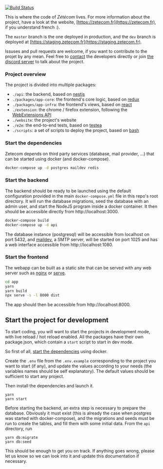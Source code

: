 [![Build Status](https://github.com/nilscox/zetecom/workflows/build/badge.svg)](https://github.com/nilscox/zetecom/actions)

<!-- [![codecov](https://codecov.io/gh/nilscox/zetecom/branch/master/graph/badge.svg)](https://codecov.io/gh/nilscox/zetecom) -->

This is where the code of _Zétécom_ lives. For more information about the project, have a look at the website, [https://zetecom.fr](https://zetecom.fr), if you understand french :).

The `master` branch is the one deployed in production, and the `dev` branch is deployed at [https://staging.zetecom.fr](https://staging.zetecom.fr).

Issuses and pull requests are welcome, if you want to contribute to the projet by any mean. Feel free to [contact](mailto:nils@nils.cx) the developers directly or join [the discord server](https://discord.gg/huwfqra) to talk about the project.

### Project overview

The project is divided into multiple packages:

- `./api`: the backend, based on [nestjs](https://nestjs.com)
- `./packages/app-core`: the frontend's core logic, based on [redux](redux.js.org)
- `./packages/app-infra`: the frontend's views, based on [react](https://reactjs.org)
- `./extension`: the chrome / firefox extension, following the [WebExtensions API](https://developer.mozilla.org/en-US/docs/Mozilla/Add-ons/WebExtensions)
- `./website`: the project's website
- `./e2e`: the end-to-end tests, based on [testea](github.com/nilscox/testea)
- `./scripts`: a set of scripts to deploy the project, based on [bash](https://ba-sh.com)

### Start the dependencies

Zetecom depends on third party services (database, mail provider, ...) that can be started using docker (and docker-compose).

```bash
docker-compose up -d postgres maildev redis
```

### Start the backend

The backend should be ready to be launched using the default configuration provided in the main `docker-compose.yml` file in this repo's root directory. It will run the database migrations, seed the database with an admin user, and start the NodeJS program inside a docker container. It then should be accessible directly from http://localhost:3000.

```bash
docker-compose build
docker-compose up -d api
```

The database instance (postgresql) will be accessible from localhost on port 5432, and [maildev](https://github.com/maildev/maildev), a SMTP server, will be started on port 1025 and has a web interface accessible from http://localhost:1080.

### Start the frontend

The webapp can be built as a static site that can be served with any web server such as [nginx](https://www.nginx.com/) or [serve](npmjs.com/package/serve).

```bash
cd app
yarn
yarn build
npx serve -s -l 8000 dist
```

The app should then be accessible from http://localhost:8000.

## Start the project for development

To start coding, you will want to start the projects in development mode, with live reload / hot reload enabled. All the packages have their own package.json, which contain a `start` script to start in dev mode.

So first of all, [start the dependencies](#start-the-dependencies) using docker.

Create the `.env` file from the `.env.example` corresponding to the project you want to start (if any), and update the values according to your needs (the variables names should be self explanatory). The default values should be sufficient to start any project.

Then install the dependencies and launch it.

```
yarn
yarn start
```

Before starting the backend, an extra step is necessary to prepare the database. Obviously it must exist (this is already the case when postgres was started with docker-compose), and the migrations and seeds must be run to create the tables, and fill them with some initial data. From the `api` directory, run

```yarn
yarn db:migrate
yarn db:seed
```

This should be enough to get you on track. If anything goes wrong, please let us know so we can look into it and update this documentation if necessary.
